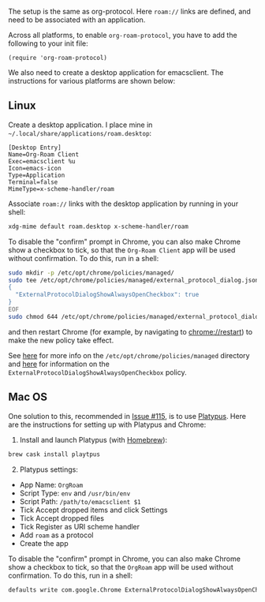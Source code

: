 The setup is the same as org-protocol. Here `roam://` links are
defined, and need to be associated with an application. 

Across all platforms, to enable `org-roam-protocol`, you have to add
the following to your init file:

```emacs-lisp
(require 'org-roam-protocol)
```

We also need to create a desktop application for emacsclient. The
instructions for various platforms are shown below:

## Linux

Create a desktop application. I place mine in
`~/.local/share/applications/roam.desktop`:

```
[Desktop Entry]
Name=Org-Roam Client
Exec=emacsclient %u
Icon=emacs-icon
Type=Application
Terminal=false
MimeType=x-scheme-handler/roam
```

Associate `roam://` links with the desktop application by
running in your shell:

```bash
xdg-mime default roam.desktop x-scheme-handler/roam
```

To disable the "confirm" prompt in Chrome, you can also make Chrome
show a checkbox to tick, so that the `Org-Roam Client` app will be used
without confirmation. To do this, run in a shell:

```sh
sudo mkdir -p /etc/opt/chrome/policies/managed/
sudo tee /etc/opt/chrome/policies/managed/external_protocol_dialog.json >/dev/null <<'EOF'
{
  "ExternalProtocolDialogShowAlwaysOpenCheckbox": true
}
EOF
sudo chmod 644 /etc/opt/chrome/policies/managed/external_protocol_dialog.json
```

and then restart Chrome (for example, by navigating to <chrome://restart>) to
make the new policy take effect.

See [here](https://www.chromium.org/administrators/linux-quick-start)
for more info on the `/etc/opt/chrome/policies/managed` directory and
[here](https://cloud.google.com/docs/chrome-enterprise/policies/?policy=ExternalProtocolDialogShowAlwaysOpenCheckbox)
for information on the `ExternalProtocolDialogShowAlwaysOpenCheckbox`
policy.


## Mac OS

One solution to this, recommended in [Issue
#115](https://github.com/jethrokuan/org-roam/issues/115), is to use
[Platypus](https://github.com/sveinbjornt/Platypus). Here are the
instructions for setting up with Platypus and Chrome:

1. Install and launch Platypus (with [Homebrew](https://brew.sh/)):

```sh
brew cask install playtpus
```

2. Platypus settings:

- App Name: `OrgRoam`
- Script Type: `env` and `/usr/bin/env`
- Script Path: `/path/to/emacsclient $1`
- Tick Accept dropped items and click Settings
- Tick Accept dropped files
- Tick Register as URI scheme handler
- Add `roam` as a protocol
- Create the app

To disable the "confirm" prompt in Chrome, you can also make Chrome
show a checkbox to tick, so that the `OrgRoam` app will be used
without confirmation. To do this, run in a shell:

```sh
defaults write com.google.Chrome ExternalProtocolDialogShowAlwaysOpenCheckbox -bool true
```
